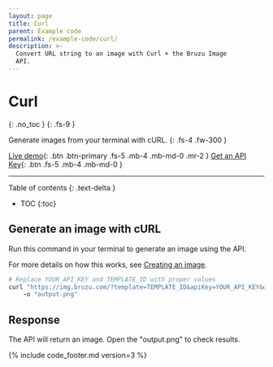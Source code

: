 ```yaml
---
layout: page
title: Curl
parent: Example code
permalink: /example-code/curl/
description: >-
  Convert URL string to an image with Curl + the Bruzu Image
  API.
---
```

# Curl
{: .no_toc }
{: .fs-9 }

Generate images from your terminal with cURL.
{: .fs-4 .fw-300 }

[Live demo](https://bruzu.com/){: .btn .btn-primary .fs-5 .mb-4 .mb-md-0 .mr-2 }
[Get an API Key](https://bruzu.com/){: .btn .fs-5 .mb-4 .mb-md-0 }
<hr>

Table of contents
{: .text-delta }
- TOC
{:toc}

## Generate an image with cURL

Run this command in your terminal to generate an image using the API.

For more details on how this works, see [Creating an image](/getting-started/using-the-api#creating-an-image).

```ruby
# Replace YOUR_API_KEY and TEMPLATE_ID with proper values
curl "https://img.bruzu.com/?template=TEMPLATE_ID&apiKey=YOUR_API_KEY&otherParameters" \
    -o "output.png"
```

## Response

The API will return an image. Open the "output.png" to check results.

{% include code_footer.md version=3 %}
